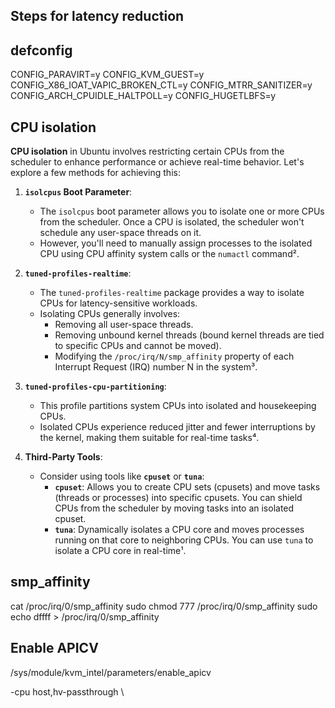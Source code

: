 ## Steps for latency reduction

## defconfig

CONFIG_PARAVIRT=y
CONFIG_KVM_GUEST=y
CONFIG_X86_IOAT_VAPIC_BROKEN_CTL=y
CONFIG_MTRR_SANITIZER=y
CONFIG_ARCH_CPUIDLE_HALTPOLL=y
CONFIG_HUGETLBFS=y


## CPU isolation 

**CPU isolation** in Ubuntu involves restricting certain CPUs from the scheduler to enhance performance or achieve real-time behavior. Let's explore a few methods for achieving this:

1. **`isolcpus` Boot Parameter**:
    - The `isolcpus` boot parameter allows you to isolate one or more CPUs from the scheduler. Once a CPU is isolated, the scheduler won't schedule any user-space threads on it.
    - However, you'll need to manually assign processes to the isolated CPU using CPU affinity system calls or the `numactl` command².

2. **`tuned-profiles-realtime`**:
    - The `tuned-profiles-realtime` package provides a way to isolate CPUs for latency-sensitive workloads.
    - Isolating CPUs generally involves:
        - Removing all user-space threads.
        - Removing unbound kernel threads (bound kernel threads are tied to specific CPUs and cannot be moved).
        - Modifying the `/proc/irq/N/smp_affinity` property of each Interrupt Request (IRQ) number N in the system³.

3. **`tuned-profiles-cpu-partitioning`**:
    - This profile partitions system CPUs into isolated and housekeeping CPUs.
    - Isolated CPUs experience reduced jitter and fewer interruptions by the kernel, making them suitable for real-time tasks⁴.

4. **Third-Party Tools**:
    - Consider using tools like **`cpuset`** or **`tuna`**:
        - **`cpuset`**: Allows you to create CPU sets (cpusets) and move tasks (threads or processes) into specific cpusets. You can shield CPUs from the scheduler by moving tasks into an isolated cpuset.
        - **`tuna`**: Dynamically isolates a CPU core and moves processes running on that core to neighboring CPUs. You can use `tuna` to isolate a CPU core in real-time¹.



## smp_affinity 
cat /proc/irq/0/smp_affinity
sudo chmod 777 /proc/irq/0/smp_affinity
sudo echo dffff > /proc/irq/0/smp_affinity


## Enable APICV
/sys/module/kvm_intel/parameters/enable_apicv


-cpu host,hv-passthrough \